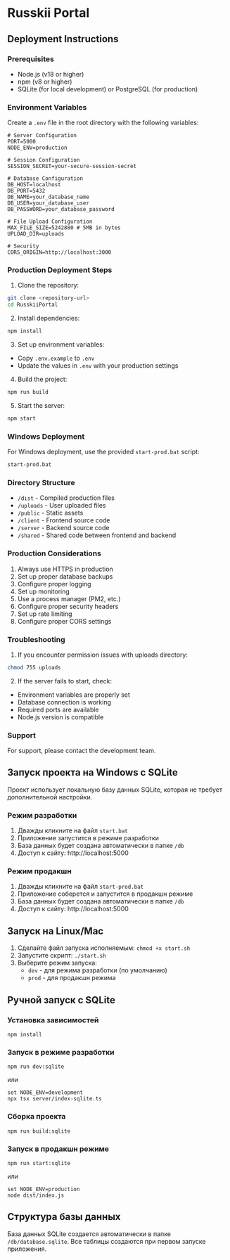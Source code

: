 # Russkii Portal

## Deployment Instructions

### Prerequisites
- Node.js (v18 or higher)
- npm (v8 or higher)
- SQLite (for local development) or PostgreSQL (for production)

### Environment Variables
Create a `.env` file in the root directory with the following variables:

```env
# Server Configuration
PORT=5000
NODE_ENV=production

# Session Configuration
SESSION_SECRET=your-secure-session-secret

# Database Configuration
DB_HOST=localhost
DB_PORT=5432
DB_NAME=your_database_name
DB_USER=your_database_user
DB_PASSWORD=your_database_password

# File Upload Configuration
MAX_FILE_SIZE=5242880 # 5MB in bytes
UPLOAD_DIR=uploads

# Security
CORS_ORIGIN=http://localhost:3000
```

### Production Deployment Steps

1. Clone the repository:
```bash
git clone <repository-url>
cd RusskiiPortal
```

2. Install dependencies:
```bash
npm install
```

3. Set up environment variables:
- Copy `.env.example` to `.env`
- Update the values in `.env` with your production settings

4. Build the project:
```bash
npm run build
```

5. Start the server:
```bash
npm start
```

### Windows Deployment
For Windows deployment, use the provided `start-prod.bat` script:
```bash
start-prod.bat
```

### Directory Structure
- `/dist` - Compiled production files
- `/uploads` - User uploaded files
- `/public` - Static assets
- `/client` - Frontend source code
- `/server` - Backend source code
- `/shared` - Shared code between frontend and backend

### Production Considerations
1. Always use HTTPS in production
2. Set up proper database backups
3. Configure proper logging
4. Set up monitoring
5. Use a process manager (PM2, etc.)
6. Configure proper security headers
7. Set up rate limiting
8. Configure proper CORS settings

### Troubleshooting
1. If you encounter permission issues with uploads directory:
```bash
chmod 755 uploads
```

2. If the server fails to start, check:
- Environment variables are properly set
- Database connection is working
- Required ports are available
- Node.js version is compatible

### Support
For support, please contact the development team.

## Запуск проекта на Windows с SQLite

Проект использует локальную базу данных SQLite, которая не требует дополнительной настройки.

### Режим разработки
1. Дважды кликните на файл `start.bat`
2. Приложение запустится в режиме разработки
3. База данных будет создана автоматически в папке `/db`
4. Доступ к сайту: http://localhost:5000

### Режим продакшн
1. Дважды кликните на файл `start-prod.bat`
2. Приложение соберется и запустится в продакшн режиме
3. База данных будет создана автоматически в папке `/db`
4. Доступ к сайту: http://localhost:5000

## Запуск на Linux/Mac
1. Сделайте файл запуска исполняемым: `chmod +x start.sh`
2. Запустите скрипт: `./start.sh`
3. Выберите режим запуска:
   - `dev` - для режима разработки (по умолчанию)
   - `prod` - для продакшн режима

## Ручной запуск c SQLite

### Установка зависимостей
```
npm install
```

### Запуск в режиме разработки
```
npm run dev:sqlite
```
или
```
set NODE_ENV=development
npx tsx server/index-sqlite.ts
```

### Сборка проекта
```
npm run build:sqlite
```

### Запуск в продакшн режиме
```
npm run start:sqlite
```
или
```
set NODE_ENV=production
node dist/index.js
```

## Структура базы данных

База данных SQLite создается автоматически в папке `/db/database.sqlite`. 
Все таблицы создаются при первом запуске приложения. 